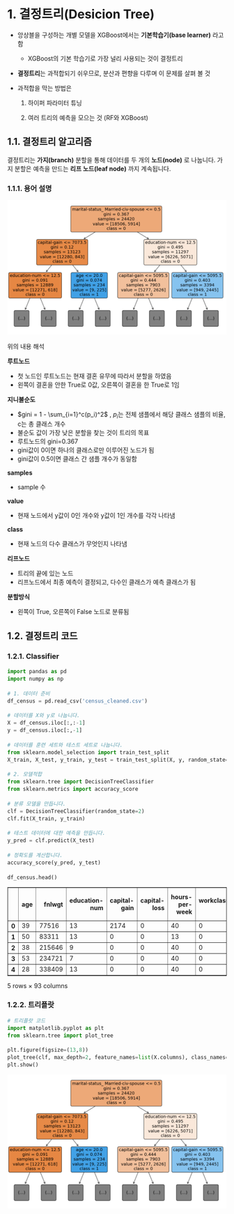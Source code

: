 



# 1. 결정트리(Desicion Tree)

+ 앙상블을 구성하는 개별 모델을 XGBoost에서는 **기본학습기(base learner)** 라고 함
    + XGBoost의 기본 학습기로 가장 널리 사용되는 것이 결정트리

+ **결정트리**는 과적합되기 쉬우므로, 분산과 편향을 다루며 이 문제를 살펴 볼 것

+ 과적합을 막는 방법은

    1. 하이퍼 파라미터 튜닝

    2. 여러 트리의 예측을 모으는 것 (RF와 XGBoost)



## 1.1. 결정트리 알고리즘

결정트리는 **가지(branch)** 분할을 통해 데이터를 두 개의 **노드(node)** 로 나눕니다. 가지 분할은 예측을 만드는 **리프 노드(leaf node)** 까지 계속됩니다.



### 1.1.1. 용어 설명

<img src="model.assets/image-20230602154625759.png" alt="image-20230602154625759" style="zoom:80%;" />

위의 내용 해석

**루트노드**

- 첫 노드인 루트노드는 현재 결혼 유무에 따라서 분할을 하였음
- 왼쪽이 결혼을 안한 True로 0값, 오른쪽이 결혼을 한 True로 1임

**지니불순도**

- $gini = 1 - \sum_{i=1}^c(p_i)^2$ , $p_i$는 전체 샘플에서 해당 클래스 샘플의 비율, c는 총 클래스 개수
- 불순도 값이 가장 낮은 분할을 찾는 것이 트리의 목표
- 루트노드의 gini=0.367
- gini값이 0이면 하나의 클래스로만 이루어진 노드가 됨
- gini값이 0.5이면 클래스 간 샘플 개수가 동일함

**samples**

- sample 수

**value**

- 현재 노드에서 y값이 0인 개수와 y값이 1인 개수를 각각 나타냄

**class**

- 현재 노드의 다수 클래스가 무엇인지 나타냄

**리프노드**

- 트리의 끝에 있는 노드
- 리프노드에서 최종 예측이 결정되고, 다수인 클래스가 예측 클래스가 됨

**분할방식**

- 왼쪽이 True, 오른쪽이 False 노드로 분류됨



## 1.2. 결정트리 코드

### 1.2.1. Classifier

```python
import pandas as pd
import numpy as np

# 1. 데이터 준비
df_census = pd.read_csv('census_cleaned.csv')

# 데이터를 X와 y로 나눕니다.
X = df_census.iloc[:,:-1]
y = df_census.iloc[:,-1]

# 데이터를 훈련 세트와 테스트 세트로 나눕니다.
from sklearn.model_selection import train_test_split
X_train, X_test, y_train, y_test = train_test_split(X, y, random_state=42)

# 2. 모델적합
from sklearn.tree import DecisionTreeClassifier
from sklearn.metrics import accuracy_score

# 분류 모델을 만듭니다.
clf = DecisionTreeClassifier(random_state=2)
clf.fit(X_train, y_train)

# 테스트 데이터에 대한 예측을 만듭니다.
y_pred = clf.predict(X_test)

# 정확도를 계산합니다.
accuracy_score(y_pred, y_test)

df_census.head()
```

<table border="1" class="dataframe">
  <thead>
    <tr style="text-align: right;">
      <th></th>
      <th>age</th>
      <th>fnlwgt</th>
      <th>education-num</th>
      <th>capital-gain</th>
      <th>capital-loss</th>
      <th>hours-per-week</th>
      <th>workclass_ ?</th>
      <th>workclass_ Federal-gov</th>
      <th>workclass_ Local-gov</th>
      <th>workclass_ Never-worked</th>
      <th>...</th>
      <th>native-country_ Puerto-Rico</th>
      <th>native-country_ Scotland</th>
      <th>native-country_ South</th>
      <th>native-country_ Taiwan</th>
      <th>native-country_ Thailand</th>
      <th>native-country_ Trinadad&amp;Tobago</th>
      <th>native-country_ United-States</th>
      <th>native-country_ Vietnam</th>
      <th>native-country_ Yugoslavia</th>
      <th>income_ &gt;50K</th>
    </tr>
  </thead>
  <tbody>
    <tr>
      <th>0</th>
      <td>39</td>
      <td>77516</td>
      <td>13</td>
      <td>2174</td>
      <td>0</td>
      <td>40</td>
      <td>0</td>
      <td>0</td>
      <td>0</td>
      <td>0</td>
      <td>...</td>
      <td>0</td>
      <td>0</td>
      <td>0</td>
      <td>0</td>
      <td>0</td>
      <td>0</td>
      <td>1</td>
      <td>0</td>
      <td>0</td>
      <td>0</td>
    </tr>
    <tr>
      <th>1</th>
      <td>50</td>
      <td>83311</td>
      <td>13</td>
      <td>0</td>
      <td>0</td>
      <td>13</td>
      <td>0</td>
      <td>0</td>
      <td>0</td>
      <td>0</td>
      <td>...</td>
      <td>0</td>
      <td>0</td>
      <td>0</td>
      <td>0</td>
      <td>0</td>
      <td>0</td>
      <td>1</td>
      <td>0</td>
      <td>0</td>
      <td>0</td>
    </tr>
    <tr>
      <th>2</th>
      <td>38</td>
      <td>215646</td>
      <td>9</td>
      <td>0</td>
      <td>0</td>
      <td>40</td>
      <td>0</td>
      <td>0</td>
      <td>0</td>
      <td>0</td>
      <td>...</td>
      <td>0</td>
      <td>0</td>
      <td>0</td>
      <td>0</td>
      <td>0</td>
      <td>0</td>
      <td>1</td>
      <td>0</td>
      <td>0</td>
      <td>0</td>
    </tr>
    <tr>
      <th>3</th>
      <td>53</td>
      <td>234721</td>
      <td>7</td>
      <td>0</td>
      <td>0</td>
      <td>40</td>
      <td>0</td>
      <td>0</td>
      <td>0</td>
      <td>0</td>
      <td>...</td>
      <td>0</td>
      <td>0</td>
      <td>0</td>
      <td>0</td>
      <td>0</td>
      <td>0</td>
      <td>1</td>
      <td>0</td>
      <td>0</td>
      <td>0</td>
    </tr>
    <tr>
      <th>4</th>
      <td>28</td>
      <td>338409</td>
      <td>13</td>
      <td>0</td>
      <td>0</td>
      <td>40</td>
      <td>0</td>
      <td>0</td>
      <td>0</td>
      <td>0</td>
      <td>...</td>
      <td>0</td>
      <td>0</td>
      <td>0</td>
      <td>0</td>
      <td>0</td>
      <td>0</td>
      <td>0</td>
      <td>0</td>
      <td>0</td>
      <td>0</td>
    </tr>
  </tbody>
</table>
<p>5 rows × 93 columns</p>





### 1.2.2. 트리플랏

```python
# 트리플랏 코드
import matplotlib.pyplot as plt
from sklearn.tree import plot_tree

plt.figure(figsize=(13,8))
plot_tree(clf, max_depth=2, feature_names=list(X.columns), class_names=['0','1'], filled=True, rounded=True, fontsize=14)
plt.show()
```

<img src="model.assets/image-20230602154534565.png" alt="image-20230602154534565" style="zoom:80%;" />

